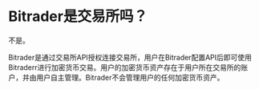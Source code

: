 # Bitrader是交易所吗？

不是。

Bitrader是通过交易所API授权连接交易所，用户在Bitrader配置API后即可使用Bitraderr进行加密货币交易。用户的加密货币资产存在于用户所在交易所的账户，并由用户自主管理。Bitrader不会管理用户的任何加密货币资产。
